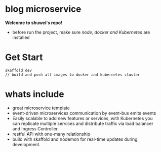 # blog microservice
**Welcome to shuwei's repo!**
* before run the project, make sure _node, docker and Kubernetes_ are installed
# Get Start
```
skaffold dev
// build and push all images to docker and kubernetes cluster
```
# whats include
* great microservice template
* event-driven microservices communication by event-bus emits events
* Easily scalable to add new features or services, with Kubernetes you can replicate multiple services and distribute traffic via load balancer and Ingress Controller.
* restful API with one-many relationship
* build with skaffold and nodemon for real-time updates during development.

